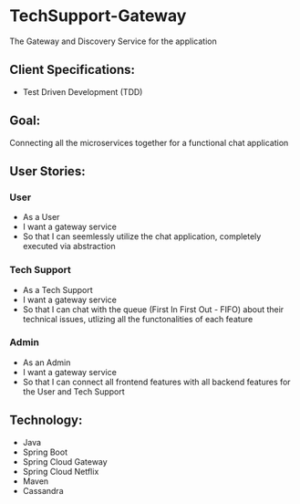 # TechSupport-Gateway
The Gateway and Discovery Service for the application


## Client Specifications:
- Test Driven Development (TDD)


## Goal:
Connecting all the microservices together for a functional chat application


## User Stories:
### User
- As a User
- I want a gateway service
- So that I can seemlessly utilize the chat application, completely executed via abstraction

### Tech Support
- As a Tech Support
- I want a gateway service
- So that I can chat with the queue (First In First Out - FIFO) about their technical issues, utlizing all the functonalities of each feature

### Admin
- As an Admin
- I want a gateway service
- So that I can connect all frontend features with all backend features for the User and Tech Support


## Technology:
- Java
- Spring Boot
- Spring Cloud Gateway
- Spring Cloud Netflix
- Maven
- Cassandra
